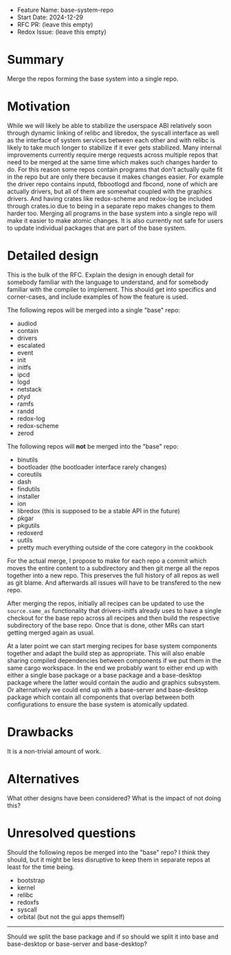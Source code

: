 - Feature Name: base-system-repo
- Start Date: 2024-12-29
- RFC PR: (leave this empty)
- Redox Issue: (leave this empty)

# Summary
[summary]: #summary

Merge the repos forming the base system into a single repo.

# Motivation
[motivation]: #motivation

While we will likely be able to stabilize the userspace ABI relatively soon through dynamic linking of relibc and libredox, the syscall interface as well as the interface of system services between each other and with relibc is likely to take much longer to stabilize if it ever gets stabilized. Many internal improvements currently require merge requests across multiple repos that need to be merged at the same time which makes such changes harder to do. For this reason some repos contain programs that don't actually quite fit in the repo but are only there because it makes changes easier. For example the driver repo contains inputd, fbbootlogd and fbcond, none of which are actually drivers, but all of them are somewhat coupled with the graphics drivers. And having crates like redox-scheme and redox-log be included through crates.io due to being in a separate repo makes changes to them harder too. Merging all programs in the base system into a single repo will make it easier to make atomic changes. It is also currently not safe for users to update individual packages that are part of the base system.

# Detailed design
[design]: #detailed-design

This is the bulk of the RFC. Explain the design in enough detail for somebody familiar
with the language to understand, and for somebody familiar with the compiler to implement.
This should get into specifics and corner-cases, and include examples of how the feature is used.

The following repos will be merged into a single "base" repo:

* audiod
* contain
* drivers
* escalated
* event
* init
* initfs
* ipcd
* logd
* netstack
* ptyd
* ramfs
* randd
* redox-log
* redox-scheme
* zerod

The following repos will **not** be merged into the "base" repo:

* binutils
* bootloader (the bootloader interface rarely changes)
* coreutils
* dash
* findutils
* installer
* ion
* libredox (this is supposed to be a stable API in the future)
* pkgar
* pkgutils
* redoxerd
* uutils
* pretty much everything outside of the core category in the cookbook

For the actual merge, I propose to make for each repo a commit which moves the entire content to a subdirectory and then git merge all the repos together into a new repo. This preserves the full history of all repos as well as git blame. And afterwards all issues will have to be transfered to the new repo.

After merging the repos, initially all recipes can be updated to use the `source.same_as` functionality that drivers-initfs already uses to have a single checkout for the base repo across all recipes and then build the respective subdirectory of the base repo. Once that is done, other MRs can start getting merged again as usual.

At a later point we can start merging recipes for base system components together and adapt the build step as appropriate. This will also enable sharing compiled dependencies between components if we put them in the same cargo workspace. In the end we probably want to either end up with either a single base package or a base package and a base-desktop package where the latter would contain the audio and graphics subsystem. Or alternatively we could end up with a base-server and base-desktop package which contain all components that overlap between both configurations to ensure the base system is atomically updated.

# Drawbacks
[drawbacks]: #drawbacks

It is a non-trivial amount of work.

# Alternatives
[alternatives]: #alternatives

What other designs have been considered? What is the impact of not doing this?

# Unresolved questions
[unresolved]: #unresolved-questions

Should the following repos be merged into the "base" repo? I think they should, but it might be less disruptive to keep them in separate repos at least for the time being.

* bootstrap
* kernel
* relibc
* redoxfs
* syscall
* orbital (but not the gui apps themself)

---

Should we split the base package and if so should we split it into base and base-desktop or base-server and base-desktop?
